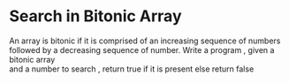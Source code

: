 # Search in Bitonic Array

An array is bitonic if it is comprised of an increasing sequence of numbers   
followed by a decreasing sequence of number. Write a program , given a bitonic array   
and a number to search , return true if it is present else return false